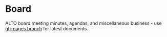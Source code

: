 Board
=================
ALTO board meeting minutes, agendas, and miscellaneous business - use [gh-pages branch](https://github.com/altoxml/board/tree/gh-pages) for 
latest documents.
